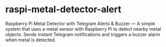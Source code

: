 # raspi-metal-detector-alert
Raspberry Pi Metal Detector with Telegram Alerts &amp; Buzzer — A simple system that uses a metal sensor with Raspberry Pi to detect nearby metal objects. Sends instant Telegram notifications and triggers a buzzer alarm when metal is detected.
